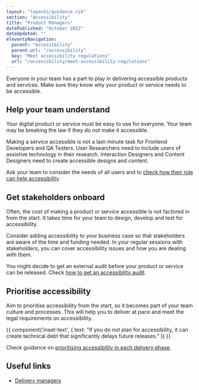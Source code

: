 ```yaml
---
layout: "layouts/guidance.njk"
section: "Accessibility"
title: "Product Managers"
datePublished: "October 2022"
dateUpdated: ""
eleventyNavigation:
  parent: "Accessibility"
  parent.url: "/accessibility"
  key: "Meet accessibility regulations"
  url: "/accessibility/meet-accessibility-regulations"
---
```


Everyone in your team has a part to play in delivering accessible products and services. Make sure they know why your product or service needs to be accessible.

## Help your team understand

Your digital product or service must be easy to use for everyone. Your team may be breaking the law if they do not make it accessible.

Making a service accessible is not a last-minute task for Frontend Developers and QA Testers. User Researchers need to include users of assistive technology in their research. Interaction Designers and Content Designers need to create accessible designs and content.

Ask your team to consider the needs of all users and to [check how their role can help accessibility](/accessibility/#your-role-in-accessibility).

## Get stakeholders onboard

Often, the cost of making a product or service accessible is not factored in from the start. It takes time for your team to design, develop and test for accessibility.

Consider adding accessibility to your business case so that stakeholders are aware of the time and funding needed. In your regular sessions with stakeholders, you can cover accessibility issues and how you are dealing with them.

You might decide to get an external audit before your product or service can be released. Check [how to get an accessibility audit](https://www.gov.uk/service-manual/helping-people-to-use-your-service/getting-an-accessibility-audit).

## Prioritise accessibility

Aim to prioritise accessibility from the start, so it becomes part of your team culture and processes. This will help you to deliver at pace and meet the legal requirements on accessibility.

{{ component('inset-text', {
  text: "If you do not plan for accessibility, it can create technical debt that significantly delays future releases."
}) }}

Check guidance on [prioritising accessibility in each delivery phase](https://www.gov.uk/service-manual/helping-people-to-use-your-service/making-your-service-accessible-an-introduction#what-to-do-about-accessibility-in-discovery).

## Useful links

- [Delivery managers](/accessibility/your-role-in-accessibility/delivery-managers)
